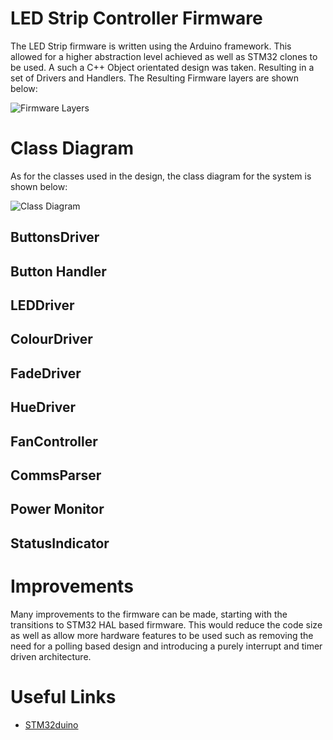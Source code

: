 # LED Strip Controller Firmware

The LED Strip firmware is written using the Arduino framework. This allowed for a higher abstraction level achieved as well as STM32 clones to be used. A such a C++ Object orientated design was taken. Resulting in a set of Drivers and Handlers. The Resulting Firmware layers are shown below:

![Firmware Layers]()

# Class Diagram
As for the classes used in the design, the class diagram for the system is shown below:

![Class Diagram]()


## ButtonsDriver

## Button Handler

## LEDDriver

## ColourDriver

## FadeDriver

## HueDriver

## FanController

## CommsParser

## Power Monitor

## StatusIndicator

# Improvements
Many improvements to the firmware can be made, starting with the transitions to STM32 HAL based firmware. This would reduce the code size as well as allow more hardware features to be used such as removing the need for a polling based design and introducing a purely interrupt and timer driven architecture.

# Useful Links

- [STM32duino](https://github.com/stm32duino)
